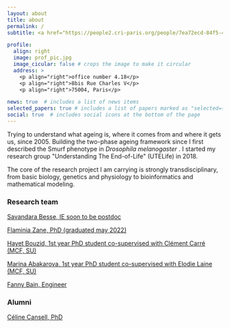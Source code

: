 ```yaml
---
layout: about
title: about
permalink: /
subtitle: <a href="https://people2.cri-paris.org/people/7ea72ecd-84f5-4318-8666-ffbc993a92ea">CRCN CNRS, HDR</a>

profile:
  align: right
  image: prof_pic.jpg
  image_cicular: false # crops the image to make it circular
  address: >
    <p align="right">office number 4.18</p>
    <p align="right">8bis Rue Charles V</p>
    <p align="right">75004, Paris</p>

news: true  # includes a list of news items
selected_papers: true # includes a list of papers marked as "selected={true}"
social: true  # includes social icons at the bottom of the page
---
```


<p>Trying to understand what ageing is, where it comes from and where it gets us, since 2005. Building the two-phase ageing framework since I first described the Smurf phenotype in <i> Drosophila melanogaster </i>. I started my research group "Understanding The End-of-Life" (UTELife) in 2018.</p>
<p>The core of the research project I am carrying is strongly transdisciplinary, from basic biology, genetics and physiology to bioinformatics and mathematical modeling. </p>
<p>
<h3> Research team </h3>
<p><a href = "https://www.researchgate.net/profile/Savandara-Besse">Savandara Besse, IE soon to be postdoc</a></p>
<p><a href = "https://www.researchgate.net/profile/Flaminia-Zane">Flaminia Zane, PhD (graduated may 2022)</a></p>
<p><a href = "https://www.researchgate.net/profile/Hayet-Bouzid-2">Hayet Bouzid, 1st year PhD student co-supervised with </a><a href = "https://www.ibps.sorbonne-universite.fr/fr/IBPS/annuaire/1900-Cl%C3%A9ment-Carr%C3%A9">Clément Carré (MCF, SU)</a></p>
<p><a href = "https://www.researchgate.net/profile/Marina-Abakarova">Marina Abakarova, 1st year PhD student co-supervised with </a><a href = "http://www.lcqb.upmc.fr/laine/Home.html"> Elodie Laine (MCF, SU) </a></p>
<p><a href = "https://www.researchgate.net/profile/Fanny-Bain">Fanny Bain, Engineer</a></p>
<h3> Alumni </h3>
<a href = "https://www.researchgate.net/profile/Celine-Cansell">Céline Cansell, PhD</a>
</p>
